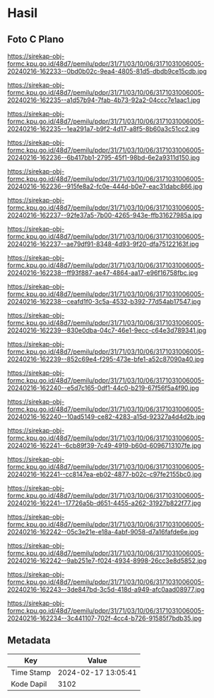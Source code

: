# Hasil

## Foto C Plano

https://sirekap-obj-formc.kpu.go.id/48d7/pemilu/pdpr/31/71/03/10/06/3171031006005-20240216-162233--0bd0b02c-9ea4-4805-81d5-dbdb9ce15cdb.jpg

https://sirekap-obj-formc.kpu.go.id/48d7/pemilu/pdpr/31/71/03/10/06/3171031006005-20240216-162235--a1d57b94-7fab-4b73-92a2-04ccc7e1aac1.jpg

https://sirekap-obj-formc.kpu.go.id/48d7/pemilu/pdpr/31/71/03/10/06/3171031006005-20240216-162235--1ea291a7-b9f2-4d17-a8f5-8b60a3c51cc2.jpg

https://sirekap-obj-formc.kpu.go.id/48d7/pemilu/pdpr/31/71/03/10/06/3171031006005-20240216-162236--6b417bb1-2795-45f1-98bd-6e2a9311d150.jpg

https://sirekap-obj-formc.kpu.go.id/48d7/pemilu/pdpr/31/71/03/10/06/3171031006005-20240216-162236--915fe8a2-fc0e-444d-b0e7-eac31dabc866.jpg

https://sirekap-obj-formc.kpu.go.id/48d7/pemilu/pdpr/31/71/03/10/06/3171031006005-20240216-162237--92fe37a5-7b00-4265-943e-ffb31627985a.jpg

https://sirekap-obj-formc.kpu.go.id/48d7/pemilu/pdpr/31/71/03/10/06/3171031006005-20240216-162237--ae79df91-8348-4d93-9f20-dfa75122163f.jpg

https://sirekap-obj-formc.kpu.go.id/48d7/pemilu/pdpr/31/71/03/10/06/3171031006005-20240216-162238--ff93f887-ae47-4864-aa17-e96f16758fbc.jpg

https://sirekap-obj-formc.kpu.go.id/48d7/pemilu/pdpr/31/71/03/10/06/3171031006005-20240216-162238--ceafd1f0-3c5a-4532-b392-77d54ab17547.jpg

https://sirekap-obj-formc.kpu.go.id/48d7/pemilu/pdpr/31/71/03/10/06/3171031006005-20240216-162239--830e0dba-04c7-46e1-9ecc-c64e3d789341.jpg

https://sirekap-obj-formc.kpu.go.id/48d7/pemilu/pdpr/31/71/03/10/06/3171031006005-20240216-162239--852c69e4-f295-473e-bfe1-a52c87090a40.jpg

https://sirekap-obj-formc.kpu.go.id/48d7/pemilu/pdpr/31/71/03/10/06/3171031006005-20240216-162240--e5d7c165-0df1-44c0-b219-67f56f5a4f90.jpg

https://sirekap-obj-formc.kpu.go.id/48d7/pemilu/pdpr/31/71/03/10/06/3171031006005-20240216-162240--10ad5149-ce82-4283-a15d-92327a4d4d2b.jpg

https://sirekap-obj-formc.kpu.go.id/48d7/pemilu/pdpr/31/71/03/10/06/3171031006005-20240216-162241--6cb89f39-7c49-4919-b60d-6096713107fe.jpg

https://sirekap-obj-formc.kpu.go.id/48d7/pemilu/pdpr/31/71/03/10/06/3171031006005-20240216-162241--cc8147ea-eb02-4877-b02c-c97fe2155bc0.jpg

https://sirekap-obj-formc.kpu.go.id/48d7/pemilu/pdpr/31/71/03/10/06/3171031006005-20240216-162241--17726a5b-d651-4455-a262-31927b822f77.jpg

https://sirekap-obj-formc.kpu.go.id/48d7/pemilu/pdpr/31/71/03/10/06/3171031006005-20240216-162242--05c3e21e-e18a-4abf-9058-d7a16fafde6e.jpg

https://sirekap-obj-formc.kpu.go.id/48d7/pemilu/pdpr/31/71/03/10/06/3171031006005-20240216-162242--9ab251e7-f024-4934-8998-26cc3e8d5852.jpg

https://sirekap-obj-formc.kpu.go.id/48d7/pemilu/pdpr/31/71/03/10/06/3171031006005-20240216-162243--3de847bd-3c5d-418d-a949-afc0aad08977.jpg

https://sirekap-obj-formc.kpu.go.id/48d7/pemilu/pdpr/31/71/03/10/06/3171031006005-20240216-162234--3c441107-702f-4cc4-b726-91585f7bdb35.jpg


## Metadata

| Key        | Value               |
| ---------- | ------------------- |
| Time Stamp | 2024-02-17 13:05:41 |
| Kode Dapil | 3102                |



